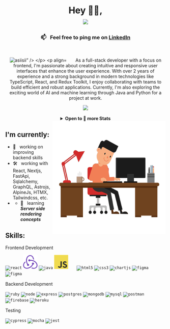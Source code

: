                                                                                            
<h1 align="center">Hey 👋🏽, <br/><img src="https://readme-typing-svg.herokuapp.com?font=sans-serif&color=58A5FF&size=21&center=true&lines=I'm+Ashish+(PERN-Stack+Engineer);Welcome+to+my+GitHub+Profile"><br/>
</h1>

<div align="center">
  
### 📫  &nbsp; Feel free to ping me on [LinkedIn](https://www.linkedin.com/in/asiisii/) 
  
</div>

<br/>


<p align="center">
  <img src="https://komarev.com/ghpvc/?username=asiisii&label=Views&color=blue&style=plastic" alt="asiisii” /> 
</p> 

<p align="center">
  &nbsp; &nbsp; &nbsp; As a full-stack developer with a focus on frontend, I'm passionate about creating intuitive and responsive user interfaces that enhance the user experience. With over 2 years of experience and a strong background in modern technologies like TypeScript, React, and Redux Toolkit, I enjoy collaborating with teams to build efficient and robust applications. Currently, I'm also exploring the exciting world of AI and machine learning through Java and Python for a project at work. 
</p>

<p align="center">
  <img src="https://github-readme-stats.vercel.app/api/top-langs?username=asiisii&show_icons=true&locale=en&layout=compact&theme=tokyonight" />  
</p>
<!--
<details align="center"> 
  <summary><b>☄️ Streaks</b></summary>

  <br />
  <img src="https://github-readme-streak-stats.herokuapp.com/?user=asiisii&theme=tokyonight" />
</details>
-->


<details align="center">	
  <summary><b>Open to 👀  more Stats</b></summary>
  <br />
  <a height="200em" href="https://github.com/asiisii">
  <img  src="https://github-readme-stats.vercel.app/api/?username=asiisii&show_icons=true&theme=tokyonight" width="420px"/>
  <img src="https://github-readme-streak-stats.herokuapp.com/?user=asiisii&theme=tokyonight" width="420px" />
  
  </a>
</details>





<img align="right" height="355" width="355" alt="" src="./assests/coder.gif" />

**<h2 align="left">I'm currently: </h2>**
<!--
- 🔭  &nbsp; working on [Pokédex](https://github.com/asiisii/Pokedex) project

  with progressive knowledge and experience in  Video Conferencing and Engineering. Seeking opportunities to cross-collaborate in a front-end development environment to provide user-friendly solutions while executing on business objectives and increasing overall efficiency. 
or <a href="mailto:ashishmalla45@gmail.com">Email</a>
                                           ### 💬  &nbsp; Ask me about anything tech related, I'm happy to help
  **<h2 align="center">My GitHub: </h2>**  
-->
- 🔭  &nbsp; working on improving backend skills
- 🛠 &nbsp; working with React, Nextjs, FastApi, Sqlalchemy, GraphQL, Astrojs, AlpineJs, HTMX, Tailwindcss, etc.
- - 🌱  &nbsp; learning ***Server side rendering concepts***
<!--
- 🌱  &nbsp; learning ***MERN & PERN stack***
 -->

**<h2 align="left">Skills:</h2>**

<p align="left">Frontend Development</p>
  <code><img src="https://www.vectorlogo.zone/logos/reactjs/reactjs-icon.svg" alt="react" width="45" height="45"/></code>
  <code><img src="https://raw.githubusercontent.com/devicons/devicon/master/icons/redux/redux-original.svg" alt="redux" width="45" height="45"/></code>
  <code><img src="https://www.vectorlogo.zone/logos/java/java-icon.svg" alt="java" width="45" height="45"/></code>
  <code><img src="https://raw.githubusercontent.com/devicons/devicon/master/icons/javascript/javascript-original.svg" alt="javascript" width="45" height="45"/>   </code>
  <code><img src="https://www.vectorlogo.zone/logos/w3_html5/w3_html5-icon.svg" alt="html5" width="45" height="45"/></code>
  <code><img src="https://www.vectorlogo.zone/logos/w3_css/w3_css-icon.svg" alt="css3" width="45" height="45"/></code>
  <code><img src="https://www.chartjs.org/media/logo-title.svg" alt="chartjs" width="45" height="45"/></code>
  <code><img src="https://www.vectorlogo.zone/logos/figma/figma-icon.svg" alt="figma" width="45" height="45"/></code>
  <code><img src="https://www.vectorlogo.zone/logos/tailwindcss/tailwindcss-icon.svg" alt="figma" width="45" height="45"/></code>                                                                                                    
  
<p align="left">Backend Development</p>
  <code><img src="https://www.vectorlogo.zone/logos/ruby-lang/ruby-lang-icon.svg" alt="ruby" width="45" height="45"/></code>
  <code><img src="https://www.vectorlogo.zone/logos/nodejs/nodejs-icon.svg" alt="node" width="45" height="45"/></code>
  <code><img src="https://www.vectorlogo.zone/logos/expressjs/expressjs-icon.svg" alt="express" width="45" height="45"/></code>
  <code><img src="https://www.vectorlogo.zone/logos/postgresql/postgresql-icon.svg" alt="postgres" width="45" height="45"/></code>
  <code><img src="https://www.vectorlogo.zone/logos/mongodb/mongodb-icon.svg" alt="mongodb" width="45" height="45"/></code>
  <code><img src="https://www.vectorlogo.zone/logos/mysql/mysql-official.svg" alt="mysql" width="45" height="45"/></code>
  <code><img src="https://www.vectorlogo.zone/logos/getpostman/getpostman-icon.svg" alt="postman" width="45" height="45"/></code>
  <code><img src="https://www.vectorlogo.zone/logos/firebase/firebase-icon.svg" alt="firebase" width="45" height="45"/></code>
  <code><img src="https://www.vectorlogo.zone/logos/heroku/heroku-icon.svg" alt="heroku" width="45" height="45"/></code>
 

<p align="left">Testing</p>
<code><img src="https://raw.githubusercontent.com/simple-icons/simple-icons/6e46ec1fc23b60c8fd0d2f2ff46db82e16dbd75f/icons/cypress.svg" alt="cypress" width="45" height="45"/></code>
<code><img src="https://www.vectorlogo.zone/logos/mochajs/mochajs-icon.svg" alt="mocha" width="45" height="45"/></code>
<code><img src="https://www.vectorlogo.zone/logos/jestjsio/jestjsio-icon.svg" alt="jest" width="45" height="45"/></code>
  
<!--
<hr/><hr/><hr/>
-->


  
  




<!--
**asiisii/asiisii** is a ✨ _special_ ✨ repository because its `README.md` (this file) appears on your GitHub profile.

Here are some ideas to get you started:
Don't compare yourself with others and just be the better version of yourself
- 🔭 I’m currently working on ...
- 🌱 I’m currently learning ...
- 👯 I’m looking to collaborate on ...
- 🤔 I’m looking for help with ...
- 💬 Ask me about ...
- 📫 How to reach me: ...
- 😄 Pronouns: ...
- ⚡ Fun fact: ...
-->
